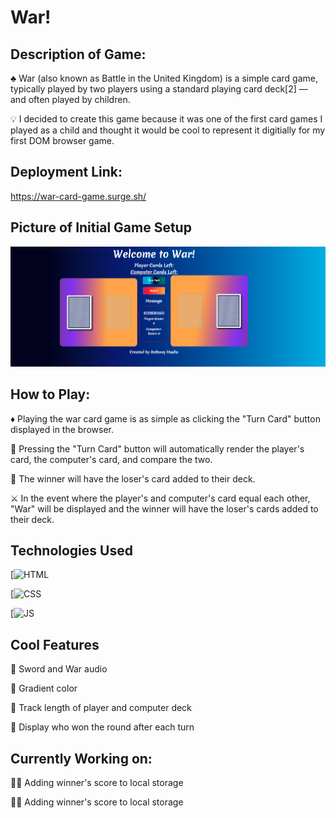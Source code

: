 # War!

## Description of Game:
♣️ War (also known as Battle in the United Kingdom) is a simple card game, typically played by two players using a standard playing card deck[2] — and often played by children.

💡 I decided to create this game because it was one of the first card games I played as a child and thought it would be cool to represent it digitially for my first DOM browser game.

## Deployment Link:
https://war-card-game.surge.sh/


## Picture of Initial Game Setup
![alt text](/GameImages/Readme.png)

## How to Play:
♦️ Playing the war card game is as simple as clicking the "Turn Card" button displayed in the browser. 

🔘 Pressing the "Turn Card" button will automatically render the player's card, the computer's card, and compare the two. 

🌟 The winner will have the loser's card added to their deck. 

⚔️ In the event where the player's and computer's card equal each other, "War" will be displayed and the winner will have the loser's cards added to their deck.

## Technologies Used

[![HTML](https://img.shields.io/badge/HTML5-E34F26?style=for-the-badge&logo=html5&logoColor=white)

[![CSS](https://img.shields.io/badge/CSS3-1572B6?style=for-the-badge&logo=css3&logoColor=white)

[![JS](https://img.shields.io/badge/JavaScript-323330?style=for-the-badge&logo=javascript&logoColor=F7DF1E)
## Cool Features

🔹 Sword and War audio

🔹 Gradient color

🔹 Track length of player and computer deck

🔹 Display who won the round after each turn

## Currently Working on:

👨‍💻 Adding winner's score to local storage

👨‍💻 Adding winner's score to local storage